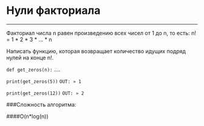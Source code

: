 # Нули факториала
____



Факториал числа n равен произведению всех чисел от 1 до n, то есть:
n! = 1 * 2 * 3 * ... * n

Написать функцию, которая возвращает количество идущих подряд нулей на конце n!.

```def get_zeros(n):```
....

```print(get_zeros(5))```
```OUT: » 1```

```print(get_zeros(12))```
```OUT: » 2```

###Сложность алгоритма:

####O(n*log(n))
